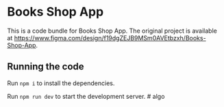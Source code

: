 
  # Books Shop App

  This is a code bundle for Books Shop App. The original project is available at https://www.figma.com/design/f19dgZEJB9MSm0AVEtbzxh/Books-Shop-App.

  ## Running the code

  Run `npm i` to install the dependencies.

  Run `npm run dev` to start the development server.
  #   a l g o  
 